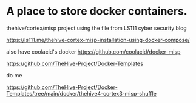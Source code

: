 # A place to store docker containers.


thehive/cortex/misp project 
 using the file from LS111 cyber security blog 
 
 https://ls111.me/thehive-cortex-misp-installation-using-docker-compose/
 
 also have coolacid's docker 
 https://github.com/coolacid/docker-misp

https://github.com/TheHive-Project/Docker-Templates

do me

https://github.com/TheHive-Project/Docker-Templates/tree/main/docker/thehive4-cortex3-misp-shuffle
